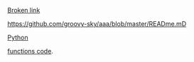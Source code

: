 [Broken link](https://github.com/groovy-sky/aaa/blob/master/READme.mD2)

https://github.com/groovy-sky/aaa/blob/master/READme.mD

[Python](https://www.python.org/downloads/)

[functions code](https://github.com/groovy-sky/what-is-my-ip).
